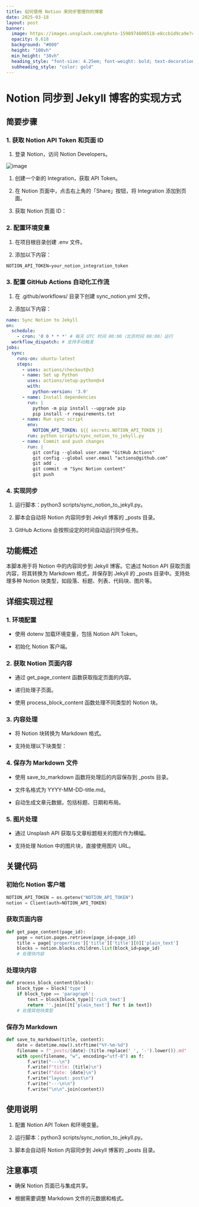 ```yaml
---
title: 如何使用 Notion 来同步管理你的博客
date: 2025-03-18
layout: post
banner:
  image: https://images.unsplash.com/photo-1598974600518-e8ccb1d9ca9e?crop=entropy&cs=tinysrgb&fit=max&fm=jpg&ixid=M3w2OTIwMzJ8MHwxfHJhbmRvbXx8fHx8fHx8fDE3NDIzMjkyNDZ8&ixlib=rb-4.0.3&q=80&w=1080
  opacity: 0.618
  background: "#000"
  height: "100vh"
  min_height: "38vh"
  heading_style: "font-size: 4.25em; font-weight: bold; text-decoration: underline"
  subheading_style: "color: gold"
---
```


# Notion 同步到 Jekyll 博客的实现方式

## 简要步骤

### 1. 获取 Notion API Token 和页面 ID

1. 登录 Notion，访问 Notion Developers。

![image](https://prod-files-secure.s3.us-west-2.amazonaws.com/a7a0cc5a-89b9-4cda-8686-1fba0ca52f40/d19c1afe-dea5-4312-9333-786b0ba83054/image.png?X-Amz-Algorithm=AWS4-HMAC-SHA256&X-Amz-Content-Sha256=UNSIGNED-PAYLOAD&X-Amz-Credential=ASIAZI2LB466WISNIZTX%2F20250318%2Fus-west-2%2Fs3%2Faws4_request&X-Amz-Date=20250318T202046Z&X-Amz-Expires=3600&X-Amz-Security-Token=IQoJb3JpZ2luX2VjEAwaCXVzLXdlc3QtMiJGMEQCIAmcwXz0QaheUZm4gTmLUY2tZtBwjfMDtpv7IWdgutgGAiAVLMe%2FHrMUyKNssyCdWr3e3zWBlU8qGL7q7kRzxpdNpir%2FAwhkEAAaDDYzNzQyMzE4MzgwNSIM3Sn4wWy2mYtXofAsKtwDVZN%2Fvc%2Bx8v8pWjOeBnTTosoO3uzAF7ej68ESXoNHX56K5%2F%2BI5gtAApQKeSgSdEOwRVLvBtthiebulOg9z1DKVU0vVXSSUUxz7dSVfIMuEMfk%2FVFr6j8%2Fmej2CcnYeiQ91X3vXO%2FVg9nooos3%2BJK8vZn%2BxJjcX528gEfzB1Ecm%2FiBrQli653WDXf8s%2FJdVgOAmqGK3AZ%2Fu8ICiu2ZOqQOv0H4FQ3XXGCMK1r4M6oqw5SQWKCRqhu37L2FC1loLWwaIifp6mqhHfUykhA8Ydi7Awx%2Bu95i8%2FzJkucYQMh7bdYwJfdGjMmFs8G3V0qgbBK3%2B2CImCMBGoHC3nzC2ZFdcVVhyOzdoL6WJL4pJwjPnfO7EP6Fi1jNZ9hxhlA5PcXE%2FPqhmR%2F2UYrUFjR5EkhdEkzQpazLLyslqDaeN7NV7mxMLJl9yfL0vG2yQthOC%2FioVdIA5Y3H72cZlA6FIxaZIGfUrjBi7JPEmA32s7aw8S44MRxbHeld8uizxubKgEfWSDFdozgUnZ8hXyrxua1L91bFu01XPSNB0yrUnFgx%2Bwi6uKnWMjZ8YRJTUM%2FqlVDWf0uvb%2F%2FXnSM63sMiCSBD1xDAqarzEjNiJ5yz%2FSprPqHhONT2EZrEZ69CjMQw9JHnvgY6pgG%2B7vSmLPAIvqKbGHpz7VXx%2BD8Wn8CkRv8TtrO3VrBZRrGGlTQXQrBwVZOiMdVYHO4lzIrBJMZR6%2BRgyNQSwxVpG5NMOLzmAlHTHj9NFR6CwMj3dGmek0AqfX4fLjk%2FdzZr%2FWFYmj4gd1%2Fm298pRaKOtgiAiOB9i55KG1v5jHeH2l70NBfZZftYvg0F%2FMxvpiv9m%2FTCMrEDdAX8ILeZfFKf1h6p8L1V&X-Amz-Signature=9719a4ca34e1bb845ebf24178dc76f1a57651c7d83b4c0023a416845b5c4d985&X-Amz-SignedHeaders=host&x-id=GetObject)

1. 创建一个新的 Integration，获取 API Token。

1. 在 Notion 页面中，点击右上角的「Share」按钮，将 Integration 添加到页面。

1. 获取 Notion 页面 ID：


### 2. 配置环境变量

1. 在项目根目录创建 .env 文件。

1. 添加以下内容：

```javascript
NOTION_API_TOKEN=your_notion_integration_token
```

### 3. 配置 GitHub Actions 自动化工作流

1. 在 .github/workflows/ 目录下创建 sync_notion.yml 文件。

1. 添加以下内容：

```yaml
name: Sync Notion to Jekyll
on:
  schedule:
    - cron: '0 0 * * *' # 每天 UTC 时间 00:00（北京时间 08:00）运行
  workflow_dispatch: # 支持手动触发
jobs:
  sync:
    runs-on: ubuntu-latest
    steps:
      - uses: actions/checkout@v3
      - name: Set up Python
        uses: actions/setup-python@v4
        with:
          python-version: '3.9'
      - name: Install dependencies
        run: |
          python -m pip install --upgrade pip
          pip install -r requirements.txt
      - name: Run sync script
        env:
          NOTION_API_TOKEN: ${{ secrets.NOTION_API_TOKEN }}
        run: python scripts/sync_notion_to_jekyll.py
      - name: Commit and push changes
        run: |
          git config --global user.name "GitHub Actions"
          git config --global user.email "actions@github.com"
          git add .
          git commit -m "Sync Notion content"
          git push
```

### 4. 实现同步

1. 运行脚本：python3 scripts/sync_notion_to_jekyll.py。

1. 脚本会自动将 Notion 内容同步到 Jekyll 博客的 _posts 目录。

1. GitHub Actions 会按照设定的时间自动运行同步任务。

## 功能概述

本脚本用于将 Notion 中的内容同步到 Jekyll 博客。它通过 Notion API 获取页面内容，将其转换为 Markdown 格式，并保存到 Jekyll 的 _posts 目录中。支持处理多种 Notion 块类型，如段落、标题、列表、代码块、图片等。

## 详细实现过程

### 1. 环境配置

- 使用 dotenv 加载环境变量，包括 Notion API Token。

- 初始化 Notion 客户端。

### 2. 获取 Notion 页面内容

- 通过 get_page_content 函数获取指定页面的内容。

- 递归处理子页面。

- 使用 process_block_content 函数处理不同类型的 Notion 块。

### 3. 内容处理

- 将 Notion 块转换为 Markdown 格式。

- 支持处理以下块类型：


### 4. 保存为 Markdown 文件

- 使用 save_to_markdown 函数将处理后的内容保存到 _posts 目录。

- 文件名格式为 YYYY-MM-DD-title.md。

- 自动生成文章元数据，包括标题、日期和布局。

### 5. 图片处理

- 通过 Unsplash API 获取与文章标题相关的图片作为横幅。

- 支持处理 Notion 中的图片块，直接使用图片 URL。

## 关键代码

### 初始化 Notion 客户端

```python
NOTION_API_TOKEN = os.getenv("NOTION_API_TOKEN")
notion = Client(auth=NOTION_API_TOKEN)
```

### 获取页面内容

```python
def get_page_content(page_id):
    page = notion.pages.retrieve(page_id=page_id)
    title = page['properties']['title']['title'][0]['plain_text']
    blocks = notion.blocks.children.list(block_id=page_id)
    # 处理块内容
```

### 处理块内容

```python
def process_block_content(block):
    block_type = block['type']
    if block_type == 'paragraph':
        text = block[block_type]['rich_text']
        return ''.join([t['plain_text'] for t in text])
    # 处理其他块类型
```

### 保存为 Markdown

```python
def save_to_markdown(title, content):
    date = datetime.now().strftime("%Y-%m-%d")
    filename = f"_posts/{date}-{title.replace(' ', '-').lower()}.md"
    with open(filename, "w", encoding="utf-8") as f:
        f.write("---\n")
        f.write(f"title: {title}\n")
        f.write(f"date: {date}\n")
        f.write("layout: post\n")
        f.write("---\n\n")
        f.write("\n\n".join(content))
```

## 使用说明

1. 配置 Notion API Token 和环境变量。

1. 运行脚本：python3 scripts/sync_notion_to_jekyll.py。

1. 脚本会自动将 Notion 内容同步到 Jekyll 博客的 _posts 目录。

## 注意事项

- 确保 Notion 页面已与集成共享。

- 根据需要调整 Markdown 文件的元数据和格式。